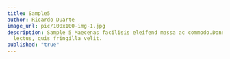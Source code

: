 ```yaml
---
title: Sample5
author: Ricardo Duarte
image_url: pic/100x100-img-1.jpg
description: Sample 5 Maecenas facilisis eleifend massa ac commodo.Donec at ullamcorper
  lectus, quis fringilla velit.
published: "true"
---
```

